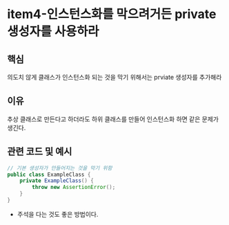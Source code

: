 # item4-인스턴스화를 막으려거든 private 생성자를 사용하라

## 핵심

의도치 않게 클래스가 인스턴스화 되는 것을 막기 위해서는 prviate 생성자를 추가해라

## 이유

추상 클래스로 만든다고 하더라도 하위 클래스를 만들어 인스턴스화 하면 같은 문제가 생긴다.

## 관련 코드 및 예시

```java
// 기본 생성자가 만들어지는 것을 막기 위함
public class ExampleClass {
	private ExampleClass() {
		throw new AssertionError();
	}
}
```

- 주석을 다는 것도 좋은 방법이다.

